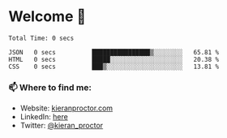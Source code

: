 # Welcome 🦘

<!--START_SECTION:waka-->

```text
Total Time: 0 secs

JSON   0 secs          ████████████████▒░░░░░░░░   65.81 %
HTML   0 secs          █████░░░░░░░░░░░░░░░░░░░░   20.38 %
CSS    0 secs          ███▒░░░░░░░░░░░░░░░░░░░░░   13.81 %
```

<!--END_SECTION:waka-->

### 📫 Where to find me:

-   Website: [kieranproctor.com](https://kieranproctor.com/)
-   LinkedIn: [here](https://www.linkedin.com/in/kieran-proctor-086b5a159/)
-   Twitter: [@kieran_proctor](https://twitter.com/kieran_proctor)
